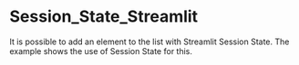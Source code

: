 # Session_State_Streamlit
It is possible to add an element to the list with Streamlit Session State. The example shows the use of Session State for this. 
 
